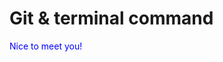 # Git & terminal command



<html>
  <body>
    <div style="color:blue;">Nice to meet you!</div>
    </body>
  </html>

